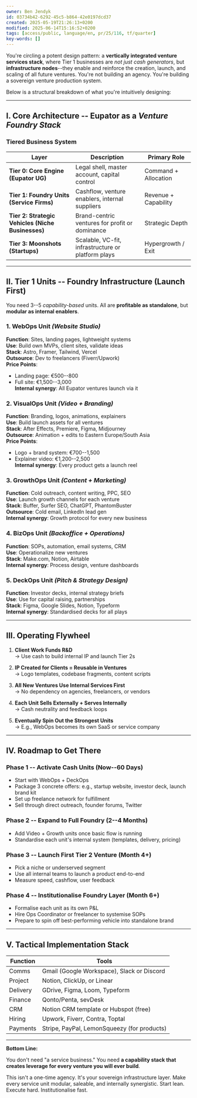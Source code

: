 ```yaml
---
owner: Ben Jendyk
id: 03734b42-6292-45c5-b864-42e0197dcd37
created: 2025-05-19T21:26:13+0200
modified: 2025-06-14T15:16:52+0200
tags: [access/public, language/en, pr/25/116, tf/quarter]
key-words: []
---
```


You're circling a potent design pattern: a **vertically integrated venture services stack**, where Tier 1 businesses are _not just cash generators_, but **infrastructure nodes**--they enable and reinforce the creation, launch, and scaling of all future ventures. You're not building an agency. You're building a sovereign venture production system.

Below is a structural breakdown of what you're intuitively designing:

* * *

## I. Core Architecture -- Eupator as a _Venture Foundry Stack_

### Tiered Business System

| Layer | Description | Primary Role | 
| ---- | ---- | ----  |
| **Tier 0: Core Engine (Eupator UG)** | Legal shell, master account, capital control | Command + Allocation | 
| **Tier 1: Foundry Units (Service Firms)** | Cashflow, venture enablers, internal suppliers | Revenue + Capability | 
| **Tier 2: Strategic Vehicles (Niche Businesses)** | Brand-centric ventures for profit or dominance | Strategic Depth | 
| **Tier 3: Moonshots (Startups)** | Scalable, VC-fit, infrastructure or platform plays | Hypergrowth / Exit | 
* * *

## II. Tier 1 Units -- Foundry Infrastructure (Launch First)

You need 3--5 _capability-based_ units. All are **profitable as standalone**, but **modular as internal enablers**.

### 1. **WebOps Unit** _(Website Studio)_

**Function**: Sites, landing pages, lightweight systems  
**Use**: Build own MVPs, client sites, validate ideas  
**Stack**: Astro, Framer, Tailwind, Vercel  
**Outsource**: Dev to freelancers (Fiverr/Upwork)  
**Price Points**:

- Landing page: €500--800
- Full site: €1,500--3,000  
**Internal synergy**: All Eupator ventures launch via it

### 2. **VisualOps Unit** _(Video + Branding)_

**Function**: Branding, logos, animations, explainers  
**Use**: Build launch assets for all ventures  
**Stack**: After Effects, Premiere, Figma, Midjourney  
**Outsource**: Animation + edits to Eastern Europe/South Asia  
**Price Points**:

- Logo + brand system: €700--1,500
- Explainer video: €1,200--2,500  
**Internal synergy**: Every product gets a launch reel

### 3. **GrowthOps Unit** _(Content + Marketing)_

**Function**: Cold outreach, content writing, PPC, SEO  
**Use**: Launch growth channels for each venture  
**Stack**: Buffer, Surfer SEO, ChatGPT, PhantomBuster  
**Outsource**: Cold email, LinkedIn lead gen  
**Internal synergy**: Growth protocol for every new business

### 4. **BizOps Unit** _(Backoffice + Operations)_

**Function**: SOPs, automation, email systems, CRM  
**Use**: Operationalize new ventures  
**Stack**: Make.com, Notion, Airtable  
**Internal synergy**: Process design, venture dashboards

### 5. **DeckOps Unit** _(Pitch & Strategy Design)_

**Function**: Investor decks, internal strategy briefs  
**Use**: Use for capital raising, partnerships  
**Stack**: Figma, Google Slides, Notion, Typeform  
**Internal synergy**: Standardised decks for all plays

* * *

## III. Operating Flywheel

1. **Client Work Funds R&D**  
→ Use cash to build internal IP and launch Tier 2s

2. **IP Created for Clients = Reusable in Ventures**  
→ Logo templates, codebase fragments, content scripts

3. **All New Ventures Use Internal Services First**  
→ No dependency on agencies, freelancers, or vendors

4. **Each Unit Sells Externally + Serves Internally**  
→ Cash neutrality and feedback loops

5. **Eventually Spin Out the Strongest Units**  
→ E.g., WebOps becomes its own SaaS or service company

* * *

## IV. Roadmap to Get There

### Phase 1 -- **Activate Cash Units (Now--60 Days)**
- Start with WebOps + DeckOps
- Package 3 concrete offers: e.g., startup website, investor deck, launch brand kit
- Set up freelance network for fulfillment
- Sell through direct outreach, founder forums, Twitter

### Phase 2 -- **Expand to Full Foundry (2--4 Months)**
- Add Video + Growth units once basic flow is running
- Standardise each unit's internal system (templates, delivery, pricing)

### Phase 3 -- **Launch First Tier 2 Venture (Month 4+)**
- Pick a niche or underserved segment
- Use all internal teams to launch a product end-to-end
- Measure speed, cashflow, user feedback

### Phase 4 -- **Institutionalise Foundry Layer (Month 6+)**
- Formalise each unit as its own P&L
- Hire Ops Coordinator or freelancer to systemise SOPs
- Prepare to spin off best-performing vehicle into standalone brand
* * *

## V. Tactical Implementation Stack

| Function | Tools | 
| ---- | ----  |
| Comms | Gmail (Google Workspace), Slack or Discord | 
| Project | Notion, ClickUp, or Linear | 
| Delivery | GDrive, Figma, Loom, Typeform | 
| Finance | Qonto/Penta, sevDesk | 
| CRM | Notion CRM template or Hubspot (free) | 
| Hiring | Upwork, Fiverr, Contra, Toptal | 
| Payments | Stripe, PayPal, LemonSqueezy (for products) | 

* * *

**Bottom Line:**

You don't need "a service business." You need **a capability stack that creates leverage for every venture you will ever build**.

This isn't a one-time agency. It's your sovereign infrastructure layer. Make every service unit modular, saleable, and internally synergistic. Start lean. Execute hard. Institutionalise fast.